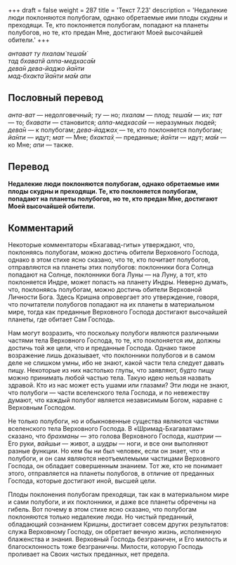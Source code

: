 +++
draft = false
weight = 287
title = 'Текст 7.23'
description = 'Недалекие люди поклоняются полубогам, однако обретаемые ими плоды скудны и преходящи. Те, кто поклоняется полубогам, попадают на планеты полубогов, но те, кто предан Мне, достигают Моей высочайшей обители.'
+++

_антават ту пхалам̇ теша̄м̇  
тад бхаватй алпа-медхаса̄м  
дева̄н дева-йаджо йа̄нти  
мад-бхакта̄ йа̄нти ма̄м апи_

## Пословный перевод

_анта_\-_ват_ — недолговечный; _ту_ — но; _пхалам_ — плод; _теша̄м_ — их; _тат_ — то; _бхавати_ — становится; _алпа_\-_медхаса̄м_ — неразумных людей; _дева̄н_ — к полубогам; _дева_\-_йаджах̣_ — те, кто поклоняется полубогам; _йа̄нти_ — идут; _мат_ — Мне; _бхакта̄х̣_ — преданные; _йа̄нти_ — идут; _ма̄м_ — ко Мне; _апи_ — также.

## Перевод

**Недалекие люди поклоняются полубогам, однако обретаемые ими плоды скудны и преходящи. Те, кто поклоняется полубогам, попадают на планеты полубогов, но те, кто предан Мне, достигают Моей высочайшей обители.**

## Комментарий

Некоторые комментаторы «Бхагавад-гиты» утверждают, что, поклоняясь полубогам, можно достичь обители Верховного Господа, однако в этом стихе ясно сказано, что те, кто почитает полубогов, отправляются на планеты этих полубогов: поклонники бога Солнца попадают на Солнце, поклонники бога Луны — на Луну, а тот, кто поклоняется Индре, может попасть на планету Индры. Неверно думать, что, поклоняясь полубогам, можно достичь обители Верховной Личности Бога. Здесь Кришна опровергает это утверждение, говоря, что почитатели полубогов попадают на их планеты в материальном мире, тогда как преданные Верховного Господа достигают высочайшей планеты, где обитает Сам Господь.

Нам могут возразить, что поскольку полубоги являются различными частями тела Верховного Господа, то те, кто поклоняется им, должны достичь той же цели, что и преданные Господа. Однако такое возражение лишь доказывает, что поклонники полубогов и в самом деле не слишком умны, ибо не знают, какой части тела следует давать пищу. Некоторые из них настолько глупы, что заявляют, будто пищу можно принимать любой частью тела. Такую идею нельзя назвать здравой. Кто из нас может есть ушами или глазами? Эти люди не знают, что полубоги — части вселенского тела Господа, и по невежеству думают, что каждый полубог является независимым Богом, наравне с Верховным Господом.

Не только полубоги, но и обыкновенные существа являются частями вселенского тела Верховного Господа. В «Шримад-Бхагаватам» сказано, что _брахманы_ — это голова Верховного Господа, _кшатрии_ — Его руки, _вайшьи_ — живот, а _шудры_ — ноги, и все они выполняют разные функции. Но кем бы ни был человек, если он знает, что и полубоги, и он сам являются неотъемлемыми частицами Верховного Господа, он обладает совершенным знанием. Тот же, кто не понимает этого, отправляется на планеты полубогов, в отличие от преданных Господа, которые достигают иной, высшей цели.

Плоды поклонения полубогам преходящи, так как в материальном мире и сами полубоги, и их поклонники, и даже все планеты обречены на гибель. Вот почему в этом стихе ясно сказано, что полубогам поклоняются только недалекие люди. Но чистый преданный, обладающий сознанием Кришны, достигает совсем других результатов: служа Верховному Господу, он обретает вечную жизнь, исполненную блаженства и знания. Верховный Господь безграничен, и Его милость и благосклонность тоже безграничны. Милости, которую Господь проливает на Своих чистых преданных, нет предела.
